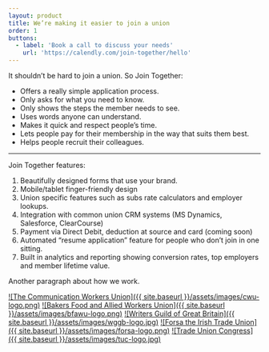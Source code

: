 ```yaml
---
layout: product
title: We’re making it easier to join a union
order: 1
buttons:
  - label: 'Book a call to discuss your needs'
    url: 'https://calendly.com/join-together/hello'
---
```


It shouldn’t be hard to join a union. So Join Together:

- Offers a really simple application process.
- Only asks for what you need to know.
- Only shows the steps the member needs to see.
- Uses words anyone can understand.
- Makes it quick and respect people’s time.
- Lets people pay for their membership in the way that suits them best.
- Helps people recruit their colleagues.

---

Join Together features:

1. Beautifully designed forms that use your brand. 
2. Mobile/tablet finger-friendly design
3. Union specific features such as subs rate calculators and employer lookups.
4. Integration with common union CRM systems (MS Dynamics, Salesforce, ClearCourse)
5. Payment via Direct Debit, deduction at source and card (coming soon)
6. Automated “resume application” feature for people who don’t join in one sitting.
7. Built in analytics and reporting showing conversion rates, top employers and member lifetime value.

Another paragraph about how we work.

[![The Communication Workers Union]({{ site.baseurl }}/assets/images/cwu-logo.png)](https://www.cwu.org) 
[![Bakers Food and Allied Workers Union]({{ site.baseurl }}/assets/images/bfawu-logo.png)](https://www.bfawu.org) 
[![Writers Guild of Great Britain]({{ site.baseurl }}/assets/images/wggb-logo.jpg)](https://writersguild.org.uk) 
[![Forsa the Irish Trade Union]({{ site.baseurl }}/assets/images/forsa-logo.png)](https://www.forsa.ie) 
[![Trade Union Congress]({{ site.baseurl }}/assets/images/tuc-logo.jpg)](https://www.tuc.org.uk) 